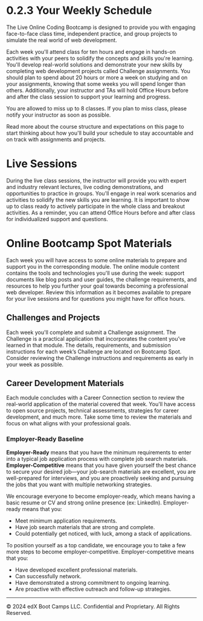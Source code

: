 # 0.2.3 Your Weekly Schedule

The Live Online Coding Bootcamp is designed to provide you with engaging face-to-face class time, independent practice, and group projects to simulate the real world of web development.

Each week you'll attend class for ten hours and engage in hands-on activities with your peers to solidify the concepts and skills you're learning. You'll develop real-world solutions and demonstrate your new skills by completing web development projects called Challenge assignments. You should plan to spend about 20 hours or more a week on studying and on your assignments, knowing that some weeks you will spend longer than others. Additionally, your instructor and TAs will hold Office Hours before and after the class session to support your learning and progress.

You are allowed to miss up to 8 classes. If you plan to miss class, please notify your instructor as soon as possible.

Read more about the course structure and expectations on this page to start thinking about how you'll build your schedule to stay accountable and on track with assignments and projects.

# Live Sessions
During the live class sessions, the instructor will provide you with expert and industry relevant lectures, live coding demonstrations, and opportunities to practice in groups. You'll engage in real work scenarios and activities to solidify the new skills you are learning. It is important to show up to class ready to actively participate in the whole class and breakout activities. As a reminder, you can attend Office Hours before and after class for individualized support and questions.

# Online Bootcamp Spot Materials
Each week you will have access to some online materials to prepare and support you in the corresponding module. The online module content contains the tools and technologies you'll use during the week: support documents like blog posts and user guides, the challenge requirements, and resources to help you further your goal towards becoming a professional web developer. Review this information as it becomes available to prepare for your live sessions and for questions you might have for office hours.

## Challenges and Projects
Each week you'll complete and submit a Challenge assignment. The Challenge is a practical application that incorporates the content you’ve learned in that module. The details, requirements, and submission instructions for each week’s Challenge are located on Bootcamp Spot. Consider reviewing the Challenge instructions and requirements as early in your week as possible.

## Career Development Materials
Each module concludes with a Career Connection section to review the real-world application of the material covered that week. You'll have access to open source projects, technical assessments, strategies for career development, and much more. Take some time to review the materials and focus on what aligns with your professional goals.

### Employer-Ready Baseline
**Employer-Ready** means that you have the minimum requirements to enter into a typical job application process with complete job search materials. **Employer-Competitive** means that you have given yourself the best chance to secure your desired job—your job-search materials are excellent, you are well-prepared for interviews, and you are proactively seeking and pursuing the jobs that you want with multiple networking strategies.

We encourage everyone to become employer-ready, which means having a basic resume or CV and strong online presence (ex: LinkedIn). Employer-ready means that you:
* Meet minimum application requirements.
* Have job search materials that are strong and complete.
* Could potentially get noticed, with luck, among a stack of applications.

To position yourself as a top candidate, we encourage you to take a few more steps to become employer-competitive. Employer-competitive means that you:
* Have developed excellent professional materials.
* Can successfully network.
* Have demonstrated a strong commitment to ongoing learning.
* Are proactive with effective outreach and follow-up strategies.

---
© 2024 edX Boot Camps LLC. Confidential and Proprietary. All Rights Reserved.
